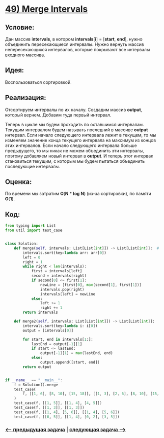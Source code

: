# [**49) Merge Intervals**](https://leetcode.com/problems/merge-intervals/description/)

## **Условие:**

Дан массив **intervals**, в котором **intervals**[**i**] = [**start**, **end**], нужно объединить пересекающиеся интервалы. Нужно вернуть массив непересекающихся интервалов, которые покрывают все интервалы входного массива.

## **Идея:**

Воспользоваться сортировкой.

## **Реализация:**

Отсортируем интервалы по их началу. Создадим массив **output**, который вернем. Добавим туда первый интервал.

Теперь в цикле мы будем проходить по оставшимся интервалам. Текущим интервалом будем называть последний в массиве **output** интервал. Если начало следующего интервала лежит в текущем, то мы изменяем значение конца текущего интервала на максимум из концов этих интервалов. Если начало следующего интервала больше предыдущего, то мы никак не можем объединить эти интервалы, поэтому добавляем новый интервал в **output**. И теперь этот интервал становиться текущим, с которым мы будем пытаться объединить последующие интервалы.



## **Оценка:**

По времени мы затратим **O**(**N** * **log** **N**) (из-за сортировки), по памяти **O**(**1**).

## Код:
```python
from typing import List
from util import test_case


class Solution:
    def merge(self, intervals: List[List[int]]) -> List[List[int]]:  # so bad
        intervals.sort(key=lambda arr: arr[0])
        left = 0
        right = 1
        while right < len(intervals):
            first = intervals[left]
            second = intervals[right]
            if second[0] <= first[1]:
                newLine = [first[0], max(second[1], first[1])]
                intervals.pop(right)
                intervals[left] = newLine
            else:
                left += 1
                right += 1
        return intervals

    def merge2(self, intervals: List[List[int]]) -> List[List[int]]:
        intervals.sort(key=lambda i: i[0])
        output = [intervals[0]]

        for start, end in intervals[1:]:
            lastEnd = output[-1][1]
            if start <= lastEnd:
                output[-1][1] = max(lastEnd, end)
            else:
                output.append([start, end])
        return output


if __name__ == "__main__":
    f = Solution().merge
    test_case(
        f, [[1, 6], [8, 10], [15, 18]], [[1, 3], [2, 6], [8, 10], [15, 18]]
    )
    test_case(f, [[1, 5]], [[1, 4], [4, 5]])
    test_case(f, [[1, 3]], [[1, 3]])
    test_case(f, [[1, 4], [5, 6]], [[1, 4], [5, 6]])
    test_case(f, [[0, 5]], [[1, 4], [0, 2], [3, 5]])

```

### [<-- предыдущая задача](https://github.com/TAskMAster339/PythonAlgorithms/tree/main/48.Summary%20Ranges) | [следующая задача -->](https://github.com/TAskMAster339/PythonAlgorithms/tree/main/50.Insert%20Interval)
